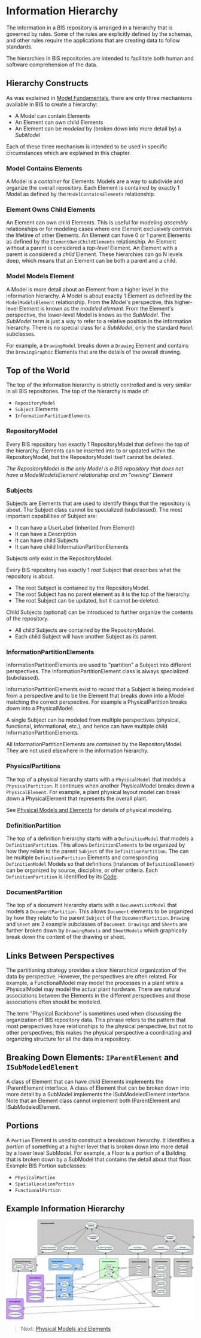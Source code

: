 # Information Hierarchy

<!-- TODO: Some of the information in this chapter will likely be moved to [Model Fundamentals](./model-fundamentals.md). It will be natural to have links from this chapter to that one. -->

The information in a BIS repository is arranged in a hierarchy that is governed by rules. Some of the rules are explicitly defined by the schemas, and other rules require the applications that are creating data to follow standards.

The hierarchies in BIS repositories are intended to facilitate both human and software comprehension of the data.

## Hierarchy Constructs

As was explained in [Model Fundamentals](./model-fundamentals.md), there are only three mechanisms available in BIS to create a hierarchy:

* A Model can contain Elements
* An Element can own child Elements
* An Element can be *modeled* by (broken down into more detail by) a *SubModel*

Each of these three mechanism is intended to be used in specific circumstances which are explained in this chapter.

### Model Contains Elements

A Model is a *container* for Elements.
Models are a way to subdivide and organize the overall repository.
Each Element is contained by exactly 1 Model as defined by the `ModelContainsElements` relationship.

### Element Owns Child Elements

An Element can own child Elements.
This is useful for modeling *assembly* relationships or for modeling cases where one Element exclusively controls the lifetime of other Elements.
An Element can have 0 or 1 parent Elements as defined by the `ElementOwnsChildElements` relationship.
An Element without a parent is considered a *top-level* Element.
An Element with a parent is considered a *child* Element.
These hierarchies can go N levels deep, which means that an Element can be both a parent and a child.

### Model Models Element

A Model is more detail about an Element from a higher level in the information hierarchy.
A Model is about exactly 1 Element as defined by the `ModelModelsElement` relationship.
From the Model's perspective, this higher-level Element is known as the *modeled element*.
From the Element's perspective, the lower-level Model is knows as the *SubModel*.
The *SubModel* term is just a way to refer to a relative position in the information hierarchy.
There is no special class for a *SubModel*, only the standard `Model` subclasses.

For example, a `DrawingModel` breaks down a `Drawing` Element and contains the `DrawingGraphic` Elements that are the details of the overall drawing.

<!-- TODO: insert figure -->

## Top of the World

The top of the information hierarchy is strictly controlled and is very similar in all BIS repositories. The top of the hierarchy is made of:

* `RepositoryModel`
* `Subject` Elements
* `InformationPartitionElements`

<!-- TODO
The following figure shows a simple example of a the top of the hierarchy.
TODO: add figure
-->

### RepositoryModel

Every BIS repository has exactly 1 RepositoryModel that defines the top of the hierarchy. Elements can be inserted into to or updated within the RepositoryModel, but the RepositoryModel itself cannot be deleted.

*The RepositoryModel is the only Model is a BIS repository that does not have a ModelModelsElement relationship and an "owning" Element*

### Subjects

Subjects are Elements that are used to identify things that the repository is about. The Subject class cannot be specialized (subclassed). The most important capabilities of Subject are:

* It can have a UserLabel (inherited from Element)
* It can have a Description
* It can have child Subjects
* It can have child InformationPartitionElements

Subjects only exist in the RepositoryModel.

Every BIS repository has exactly 1 *root* Subject that describes what the repository is about.

* The root Subject is contained by the RepositoryModel.
* The root Subject has no parent element as it is the top of the hierarchy.
* The root Subject can be updated, but it cannot be deleted.

Child Subjects (optional) can be introduced to further organize the contents of the repository.

* All child Subjects are contained by the RepositoryModel.
* Each child Subject will have another Subject as its parent.

### InformationPartitionElements

InformationPartitionElements are used to "partition" a Subject into different perspectives. The InformationPartitionElement class is always specialized (subclassed).

InformationPartitionElements exist to record that a Subject is being modeled from a perspective and to be the Element that breaks down into a Model matching the correct perspective. For example a PhysicalPartition breaks down into a PhysicalModel.

A single Subject can be modeled from multiple perspectives (physical, functional, informational, etc.), and hence can have multiple child InformationPartitionElements.

All InformationPartitionElements are contained by the RepositoryModel. They are not used elsewhere in the information hierarchy.

### PhysicalPartitions

The top of a physical hierarchy starts with a `PhysicalModel` that models a `PhysicalPartition`.
It continues when another PhysicalModel breaks down a `PhysicalElement`.
For example, a plant physical layout model can break down a PhysicalElement that represents the overall plant.

See [Physical Models and Elements](./physical-models-and-elements.md) for details of physical modeling.

<!-- TODO
### FunctionalPartitions
TODO: write text
See [Functional Models and Elements](./functional-models-and-elements.md) for details of physical modeling.
-->

<!-- TODO
### AnalysisPartitions
TODO: write text
See [Analysis Models and Elements](./functional-models-and-elements.md) for details of physical modeling.
-->

### DefinitionPartition

The top of a definition hierarchy starts with a `DefinitionModel` that models a `DefinitionPartition`.
This allows `DefinitionElements` to be organized by how they relate to the parent `Subject` of the `DefinitionPartition`.
The can be multiple `DefinitionPartition` Elements and corresponding `DefinitionModel` Models so that definitions (instances of `DefinitionElement`) can be organized by source, discipline, or other criteria.
Each `DefinitionPartition` is identified by its [Code](./glossary.md#code).

### DocumentPartition

The top of a document hierarchy starts with a `DocumentListModel` that models a `DocumentPartition`.
This allows `Document` elements to be organized by how they relate to the parent `Subject` of the `DocumentPartition`.
`Drawing` and `Sheet` are 2 example subclasses of `Document`.
`Drawings` and `Sheets` are further broken down by `DrawingModels` and `SheetModels` which graphically break down the content of the drawing or sheet.

<!-- TODO: We need a chapter on DocumentListModels -->

<!-- TODO:
### More Partitions
TODO: We should list out all the known ones.
TODO: Should we have a chapter on all the known ones?
-->

## Links Between Perspectives

The partitioning strategy provides a clear hierarchical organization of the data by perspective. However, the perspectives are often related. For example, a FunctionalModel may model the processes in a plant while a PhysicalModel may model the actual plant hardware. There are natural associations between the Elements in the different perspectives and those associations often should be modeled.

<!-- TODO: More text here. Probably a diagram also... -->

The term "Physical Backbone" is sometimes used when discussing the organization of BIS repository data. This phrase refers to the pattern that most perspectives have relationships to the physical perspective, but not to other perspectives; this makes the physical perspective a coordinating and organizing structure for all the data in a repository.

## Breaking Down Elements: `IParentElement` and `ISubModeledElement`

A class of Element that can have child Elements implements the IParentElement interface.
A class of Element that can be broken down into more detail by a SubModel implements the ISubModeledElement interface.
Note that an Element class cannot implement both IParentElement and ISubModeledElement.

## Portions

A `Portion` Element is used to construct a breakdown hierarchy.
It identifies a *portion* of something at a higher level that is broken down into more detail by a lower level SubModel.
For example, a Floor is a portion of a Building that is broken down by a SubModel that contains the detail about that floor.
Example BIS Portion subclasses:

* `PhysicalPortion`
* `SpatialLocationPortion`
* `FunctionalPortion`

<!-- TODO
## Typical Repository Organization

Two examples of repository organizations are described below. It should be noted that a single BIS repository may have multiple uses. When that occurs each use (often corresponding to an application) adds the hierarchy; the resulting hierarchy is similar to a union of the uses' hierarchies.

### iModel Bridge Repository Organization

TODO: show organization for an iModel created by both:

* One bridge with two source files
* Another bridge with one source file

### Editing Application Repository Organization

TODO

-->

## Example Information Hierarchy

![Information Hierarchy](./media/information-hierarchy.png)

> Next: [Physical Models and Elements](./physical-models-and-elements.md)

